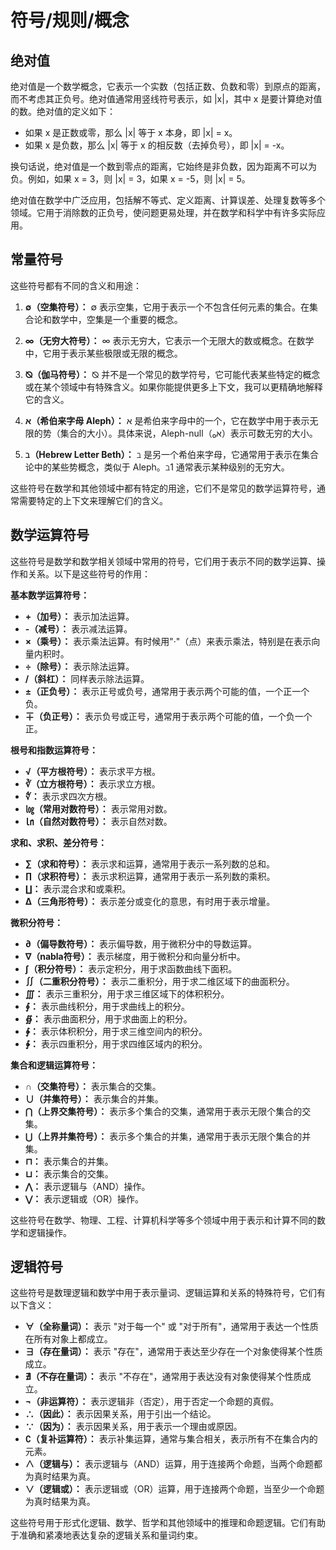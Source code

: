# 符号/规则/概念

## 绝对值
绝对值是一个数学概念，它表示一个实数（包括正数、负数和零）到原点的距离，而不考虑其正负号。绝对值通常用竖线符号表示，如 |x|，其中 x 是要计算绝对值的数。绝对值的定义如下：

- 如果 x 是正数或零，那么 |x| 等于 x 本身，即 |x| = x。
- 如果 x 是负数，那么 |x| 等于 x 的相反数（去掉负号），即 |x| = -x。

换句话说，绝对值是一个数到零点的距离，它始终是非负数，因为距离不可以为负。例如，如果 x = 3，则 |x| = 3，如果 x = -5，则 |x| = 5。

绝对值在数学中广泛应用，包括解不等式、定义距离、计算误差、处理复数等多个领域。它用于消除数的正负号，使问题更易处理，并在数学和科学中有许多实际应用。

## 常量符号
这些符号都有不同的含义和用途：

1. **∅（空集符号）：** ∅ 表示空集，它用于表示一个不包含任何元素的集合。在集合论和数学中，空集是一个重要的概念。

2. **∞（无穷大符号）：** ∞ 表示无穷大，它表示一个无限大的数或概念。在数学中，它用于表示某些极限或无限的概念。

3. **⦰（伽马符号）：** ⦰ 并不是一个常见的数学符号，它可能代表某些特定的概念或在某个领域中有特殊含义。如果你能提供更多上下文，我可以更精确地解释它的含义。

4. **א（希伯来字母 Aleph）：** א 是希伯来字母中的一个，它在数学中用于表示无限的势（集合的大小）。具体来说，Aleph-null（א₀）表示可数无穷的大小。

5. **ℶ（Hebrew Letter Beth）：** ℶ 是另一个希伯来字母，它通常用于表示在集合论中的某些势概念，类似于 Aleph。ℶ1 通常表示某种级别的无穷大。

这些符号在数学和其他领域中都有特定的用途，它们不是常见的数学运算符号，通常需要特定的上下文来理解它们的含义。

## 数学运算符号
这些符号是数学和数学相关领域中常用的符号，它们用于表示不同的数学运算、操作和关系。以下是这些符号的作用：

**基本数学运算符号：**

- **+（加号）：** 表示加法运算。
- **-（减号）：** 表示减法运算。
- **×（乘号）：** 表示乘法运算。有时候用"·"（点）来表示乘法，特别是在表示向量内积时。
- **÷（除号）：** 表示除法运算。
- **/（斜杠）：** 同样表示除法运算。
- **±（正负号）：** 表示正号或负号，通常用于表示两个可能的值，一个正一个负。
- **∓（负正号）：** 表示负号或正号，通常用于表示两个可能的值，一个负一个正。

**根号和指数运算符号：**

- **√（平方根符号）：** 表示求平方根。
- **∛（立方根符号）：** 表示求立方根。
- **∜：** 表示求四次方根。
- **㏒（常用对数符号）：** 表示常用对数。
- **㏑（自然对数符号）：** 表示自然对数。

**求和、求积、差分符号：**

- **∑（求和符号）：** 表示求和运算，通常用于表示一系列数的总和。
- **∏（求积符号）：** 表示求积运算，通常用于表示一系列数的乘积。
- **∐：** 表示混合求和或乘积。
- **∆（三角形符号）：** 表示差分或变化的意思，有时用于表示增量。

**微积分符号：**

- **∂（偏导数符号）：** 表示偏导数，用于微积分中的导数运算。
- **∇（nabla符号）：** 表示梯度，用于微积分和向量分析中。
- **∫（积分符号）：** 表示定积分，用于求函数曲线下面积。
- **∬（二重积分符号）：** 表示二重积分，用于求二维区域下的曲面积分。
- **∭：** 表示三重积分，用于求三维区域下的体积积分。
- **∮：** 表示曲线积分，用于求曲线上的积分。
- **∯：** 表示曲面积分，用于求曲面上的积分。
- **∲：** 表示体积积分，用于求三维空间内的积分。
- **∳：** 表示四重积分，用于求四维区域内的积分。

**集合和逻辑运算符号：**

- **∩（交集符号）：** 表示集合的交集。
- **∪（并集符号）：** 表示集合的并集。
- **⋂（上界交集符号）：** 表示多个集合的交集，通常用于表示无限个集合的交集。
- **⋃（上界并集符号）：** 表示多个集合的并集，通常用于表示无限个集合的并集。
- **⊓：** 表示集合的并集。
- **⊔：** 表示集合的交集。
- **⋀：** 表示逻辑与（AND）操作。
- **⋁：** 表示逻辑或（OR）操作。

这些符号在数学、物理、工程、计算机科学等多个领域中用于表示和计算不同的数学和逻辑操作。

## 逻辑符号
这些符号是数理逻辑和数学中用于表示量词、逻辑运算和关系的特殊符号，它们有以下含义：

- **∀（全称量词）：** 表示 "对于每一个" 或 "对于所有"，通常用于表达一个性质在所有对象上都成立。
- **∃（存在量词）：** 表示 "存在"，通常用于表达至少存在一个对象使得某个性质成立。
- **∄（不存在量词）：** 表示 "不存在"，通常用于表达没有对象使得某个性质成立。
- **¬（非运算符）：** 表示逻辑非（否定），用于否定一个命题的真假。
- **∴（因此）：** 表示因果关系，用于引出一个结论。
- **∵（因为）：** 表示因果关系，用于表示一个理由或原因。
- **∁（复补运算符）：** 表示补集运算，通常与集合相关，表示所有不在集合内的元素。
- **∧（逻辑与）：** 表示逻辑与（AND）运算，用于连接两个命题，当两个命题都为真时结果为真。
- **∨（逻辑或）：** 表示逻辑或（OR）运算，用于连接两个命题，当至少一个命题为真时结果为真。

这些符号用于形式化逻辑、数学、哲学和其他领域中的推理和命题逻辑。它们有助于准确和紧凑地表达复杂的逻辑关系和量词约束。